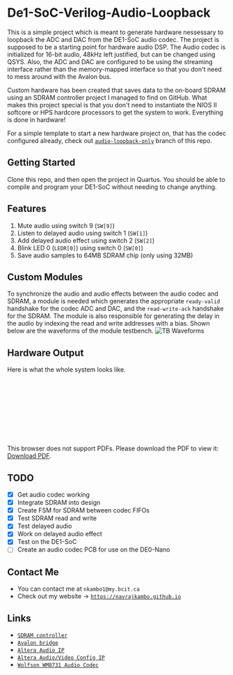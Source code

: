 # De1-SoC-Verilog-Audio-Loopback

This is a simple project which is meant to generate hardware nessessary to loopback the ADC and DAC from the DE1-SoC audio codec. The project is supposed to be a starting point for hardware audio DSP. The Audio codec is initialized for 16-bit audio, 48kHz left justified, but can be changed using QSYS. Also, the ADC and DAC are configured to be using the streaming interface rather than 
the memory-mapped interface so that you don't need to mess around with the Avalon bus. 

Custom hardware has been created that saves data to the on-board SDRAM using an SDRAM controller project I managed to find on GitHub. What makes this project special is that you don't need to instantiate the NIOS II softcore or HPS hardcore processors to get the system to work. Everything is done in hardware!

For a simple template to start a new hardware project on, that has the codec configured already, check out [`audio-loopback-only`](https://github.com/navrajkambo/De1-SoC-Verilog-Audio-Loopback/tree/audio-loopback-only) branch of this repo.

## Getting Started

Clone this repo, and then open the project in Quartus. You should be able to compile and program your DE1-SoC without needing to change anything. 

## Features
1) Mute audio using switch 9 (`SW[9]`)
2) Listen to delayed audio using switch 1 (`SW[1]`)
2) Add delayed audio effect using switch 2 (`SW[2]`)
3) Blink LED 0 (`LEDR[0]`) using switch 0 (`SW[0]`)
4) Save audio samples to 64MB SDRAM chip (only using 32MB)

## Custom Modules

To synchronize the audio and audio effects between the audio codec and SDRAM, a module is needed which generates the appropriate `ready-valid` handshake for the codec ADC and DAC, and the `read-write-ack` handshake for the SDRAM. The module is also responsible for generating the delay in the audio by indexing the read and write addresses with a bias. Shown below are the waveforms of the module testbench.
![TB Waveforms](https://github.com/navrajkambo/De1-SoC-Verilog-Audio-Loopback/blob/master/cap3.PNG "ModelSim Generated waveforms for main controller")

## Hardware Output

Here is what the whole system looks like.
<object data="https://github.com/navrajkambo/De1-SoC-Verilog-Audio-Loopback/blob/master/netlists.pdf" type="application/pdf" width="700px" height="700px">
    <embed src="https://github.com/navrajkambo/De1-SoC-Verilog-Audio-Loopback/blob/master/netlists.pdf">
        <p>This browser does not support PDFs. Please download the PDF to view it: <a href="https://github.com/navrajkambo/De1-SoC-Verilog-Audio-Loopback/blob/master/netlists.pdf">Download PDF</a>.</p>
    </embed>
</object> 

## TODO
* [x] Get audio codec working
* [x] Integrate SDRAM into design
* [x] Create FSM for SDRAM between codec FIFOs
* [x] Test SDRAM read and write
* [x] Test delayed audio
* [x] Work on delayed audio effect
* [x] Test on the DE1-SoC
* [ ] Create an audio codec PCB for use on the DE0-Nano

## Contact Me
- You can contact me at `nkambo1@my.bcit.ca`
- Check out my website -> [`https://navrajkambo.github.io`](https://navrajkambo.github.io)

## Links
- [`SDRAM controller`](https://github.com/stffrdhrn/sdram-controller)
- [`Avalon bridge`](http://people.ece.cornell.edu/land/courses/ece5760/DE1_SOC/External_Bus_to_Avalon_Bridge.pdf)
- [`Altera Audio IP`](https://fpgauniversity.intel.com/redirect/materials?id=/pub/Intel_Material/18.1/University_Program_IP_Cores/Audio_Video/Audio.pdf)
- [`Altera Audio/Video Config IP`](https://fpgauniversity.intel.com/redirect/materials?id=/pub/Intel_Material/18.1/University_Program_IP_Cores/Audio_Video/Audio_and_Video_Config.pdf)
- [`Wolfson WM8731 Audio Codec`](http://www1.cs.columbia.edu/~sedwards/classes/2011/4840/Wolfson-WM8731-audio-CODEC.pdf)
